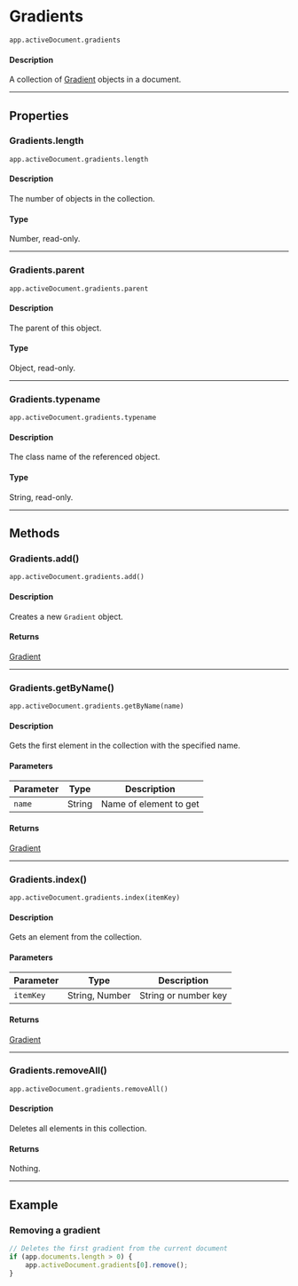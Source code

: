 # Gradients

`app.activeDocument.gradients`

#### Description

A collection of [Gradient](./Gradient.md) objects in a document.

---

## Properties

### Gradients.length

`app.activeDocument.gradients.length`

#### Description

The number of objects in the collection.

#### Type

Number, read-only.

---

### Gradients.parent

`app.activeDocument.gradients.parent`

#### Description

The parent of this object.

#### Type

Object, read-only.

---

### Gradients.typename

`app.activeDocument.gradients.typename`

#### Description

The class name of the referenced object.

#### Type

String, read-only.

---

## Methods

### Gradients.add()

`app.activeDocument.gradients.add()`

#### Description

Creates a new `Gradient` object.

#### Returns

[Gradient](./Gradient.md)

---

### Gradients.getByName()

`app.activeDocument.gradients.getByName(name)`

#### Description

Gets the first element in the collection with the specified name.

#### Parameters

| Parameter   | Type   | Description            |
|-------------|--------|------------------------|
| `name`      | String | Name of element to get |

#### Returns

[Gradient](./Gradient.md)

---

### Gradients.index()

`app.activeDocument.gradients.index(itemKey)`

#### Description

Gets an element from the collection.

#### Parameters

| Parameter   | Type           | Description          |
|-------------|----------------|----------------------|
| `itemKey`   | String, Number | String or number key |

#### Returns

[Gradient](./Gradient.md)

---

### Gradients.removeAll()

`app.activeDocument.gradients.removeAll()`

#### Description

Deletes all elements in this collection.

#### Returns

Nothing.

---

## Example

### Removing a gradient

```javascript
// Deletes the first gradient from the current document
if (app.documents.length > 0) {
    app.activeDocument.gradients[0].remove();
}
```
